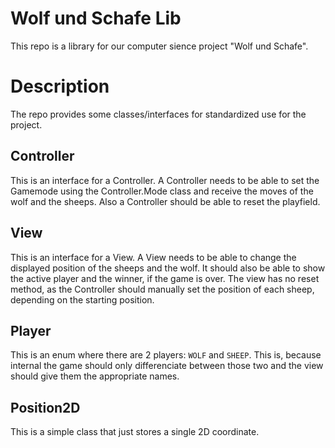 # Wolf und Schafe Lib
This repo is a library for our computer sience project "Wolf und Schafe".

# Description
The repo provides some classes/interfaces for standardized use for the project.

## Controller
This is an interface for a Controller. A Controller needs to be able to set the Gamemode using the Controller.Mode class and receive the moves of the wolf and the sheeps. Also a Controller should be able to reset the playfield.

## View
This is an interface for a View. A View needs to be able to change the displayed position of the sheeps and the wolf. It should also be able to show the active player and the winner, if the game is over. The view has no reset method, as the Controller should manually set the position of each sheep, depending on the starting position.

## Player
This is an enum where there are 2 players: `WOLF` and `SHEEP`. This is, because internal the game should only differenciate between those two and the view should give them the appropriate names.

## Position2D
This is a simple class that just stores a single 2D coordinate.